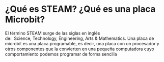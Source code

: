 # ¿Qué es STEAM? ¿Qué es una placa Microbit? 
El término STEAM surge de las siglas en inglés de:  Science, Technology, Engineering, Arts & Mathematics.
Una placa de microbit es una placa programable, es decir, una placa con un procesador y otros componentes que la convierten en una pequeña computadora cuyo comportamiento podemos programar de forma sencilla 
